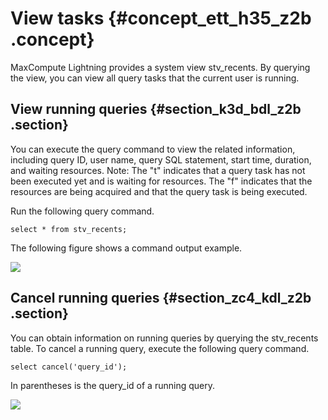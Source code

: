 # View tasks {#concept_ett_h35_z2b .concept}

MaxCompute Lightning provides a system view stv\_recents. By querying the view, you can view all query tasks that the current user is running.

## View running queries {#section_k3d_bdl_z2b .section}

You can execute the query command to view the related information, including query ID, user name, query SQL statement, start time, duration, and waiting resources. Note: The "t" indicates that a query task has not been executed yet and is waiting for resources. The "f" indicates that the resources are being acquired and that the query task is being executed.

Run the following query command.

```
select * from stv_recents;
```

The following figure shows a command output example.

![](http://static-aliyun-doc.oss-cn-hangzhou.aliyuncs.com/assets/img/20128/154461039911169_en-US.jpg)

## Cancel running queries {#section_zc4_kdl_z2b .section}

You can obtain information on running queries by querying the stv\_recents table. To cancel a running query, execute the following query command.

```
select cancel('query_id');
```

In parentheses is the query\_id of a running query.

![](http://static-aliyun-doc.oss-cn-hangzhou.aliyuncs.com/assets/img/20128/154461039911170_en-US.jpg)

